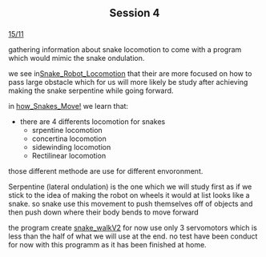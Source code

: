 ## <p align=center> Session 4
<ins>15/11</ins>

gathering information about snake locomotion to come with a program which would mimic the snake ondulation.

we see in[Snake_Robot_Locomotion](https://www.youtube.com/watch?v=pv_MknD6jks&t=18s&pp=ugMICgJmchABGAE%3D) that their are more focused on how to pass large obstacle which for us will more likely be study after achieving making the snake serpentine while going forward.

in [how_Snakes_Move!](https://www.youtube.com/watch?v=7-AKPFiIEEw&pp=ugMICgJmchABGAE%3D ) we learn that:

- there are 4 differents locomotion for snakes 
    - srpentine locomotion
    - concertina locomotion
    - sidewinding locomotion
    - Rectilinear locomotion

those different methode are use for different envoronment.

Serpentine (lateral ondulation) is the one which we will study first as if we stick to the idea of making the robot on wheels it would at list looks like a snake.
so snake use this movement to push themselves off of objects and then push down where their body bends to move forward

the program create [snake_walkV2](https://github.com/YOUSSNDR/PolySnake/blob/d8df9ac458cd2a9e06b5fb9730dac2725eff6cc4/programmes/servomoteurs/D%C3%A9placement/snake%20walk%20V2/snake%20walk%20V2.ino) for now use only 3 servomotors which is less than the half of what we will use at the end. no test have been conduct for now with this programm as it has been finished at home.